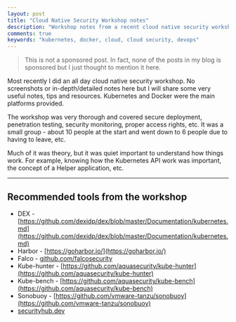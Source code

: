 ```yaml
---
layout: post
title: "Cloud Native Security Workshop notes"
description: "Workshop notes from a recent cloud native security workshop delivered by Component Soft"
comments: true
keywords: "kubernetes, docker, cloud, cloud security, devops"
---
```


> This is not a sponsored post. In fact, none of the posts in my blog is sponsored but I just thought to mention it here.

Most recently I did an all day cloud native security workshop. No screenshots or in-depth/detailed notes here but I will share some very useful notes, tips and resources. Kubernetes and Docker were the main platforms provided.

The workshop was very thorough and covered secure deployment, penetration testing, security monitoring, proper access rights, etc. It was a small group - about 10 people at the start and went down to 6 people due to having to leave, etc.

Much of it was theory, but it was quiet important to understand how things work. For example, knowing how the Kubernetes API work was important, the concept of a Helper application, etc.

---

## Recommended tools from the workshop

* DEX - [https://github.com/dexidp/dex/blob/master/Documentation/kubernetes.md](https://github.com/dexidp/dex/blob/master/Documentation/kubernetes.md)
* Harbor - [https://goharbor.io/](https://goharbor.io/)
* Falco - [github.com/falcosecurity](github.com/falcosecurity)
* Kube-hunter - [https://github.com/aquasecurity/kube-hunter](https://github.com/aquasecurity/kube-hunter)
* Kube-bench - [https://github.com/aquasecurity/kube-bench](https://github.com/aquasecurity/kube-bench)
* Sonobuoy - [https://github.com/vmware-tanzu/sonobuoy](https://github.com/vmware-tanzu/sonobuoy)
* [securityhub.dev](securityhub.dev)
